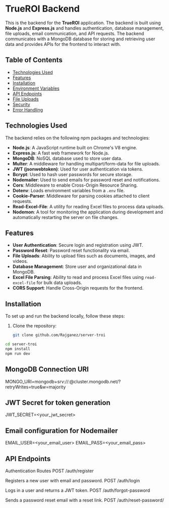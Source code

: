 # TrueROI Backend

This is the backend for the **TrueROI** application. The backend is built using **Node.js** and **Express.js** and handles authentication, database management, file uploads, email communication, and API requests. The backend communicates with a MongoDB database for storing and retrieving user data and provides APIs for the frontend to interact with.

## Table of Contents

- [Technologies Used](#technologies-used)
- [Features](#features)
- [Installation](#installation)
- [Environment Variables](#environment-variables)
- [API Endpoints](#api-endpoints)
- [File Uploads](#file-uploads)
- [Security](#security)
- [Error Handling](#error-handling)

## Technologies Used

The backend relies on the following npm packages and technologies:

- **Node.js**: A JavaScript runtime built on Chrome's V8 engine.
- **Express.js**: A fast web framework for Node.js.
- **MongoDB**: NoSQL database used to store user data.
- **Multer**: A middleware for handling multipart/form-data for file uploads.
- **JWT (jsonwebtoken)**: Used for user authentication via tokens.
- **Bcrypt**: Used to hash user passwords for secure storage.
- **Nodemailer**: Used to send emails for password reset and notifications.
- **Cors**: Middleware to enable Cross-Origin Resource Sharing.
- **Dotenv**: Loads environment variables from a `.env` file.
- **Cookie-Parser**: Middleware for parsing cookies attached to client requests.
- **Read-Excel-File**: A utility for reading Excel files to process data uploads.
- **Nodemon**: A tool for monitoring the application during development and automatically restarting the server on file changes.

## Features

- **User Authentication**: Secure login and registration using JWT.
- **Password Reset**: Password reset functionality via email.
- **File Uploads**: Ability to upload files such as documents, images, and videos.
- **Database Management**: Store user and organizational data in MongoDB.
- **Excel File Parsing**: Ability to read and process Excel files using `read-excel-file` for bulk data uploads.
- **CORS Support**: Handle Cross-Origin requests for the frontend.

## Installation

To set up and run the backend locally, follow these steps:

1. Clone the repository:

   ```bash
   git clone github.com/Rajganez/server-troi

   ```

```bash
cd server-troi
npm install
npm run dev
```

## MongoDB Connection URI

MONGO_URI=mongodb+srv://<username>:<password>@cluster.mongodb.net/<dbname>?retryWrites=true&w=majority

## JWT Secret for token generation

JWT_SECRET=<your_jwt_secret>

## Email configuration for Nodemailer

EMAIL_USER=<your_email_user>
EMAIL_PASS=<your_email_pass>

## API Endpoints

Authentication Routes
POST /auth/register

Registers a new user with email and password.
POST /auth/login

Logs in a user and returns a JWT token.
POST /auth/forgot-password

Sends a password reset email with a reset link.
POST /auth/reset-password/

```

```
